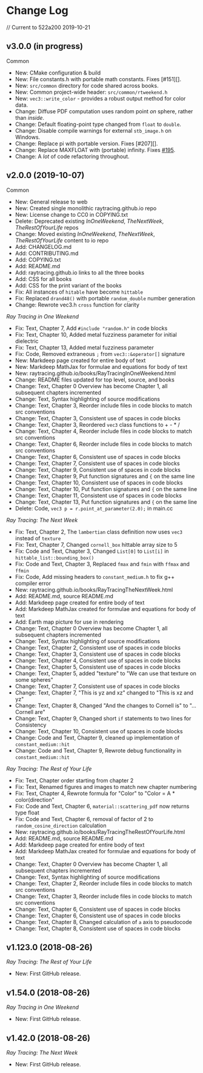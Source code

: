Change Log
====================================================================================================

// Current to 522a200 2019-10-21

v3.0.0 (in progress)
---------------------
Common
- New: CMake configuration & build
- New: File constants.h with portable math constants. Fixes [#151][].
- New: `src/common` directory for code shared across books.
- New: Common project-wide header: `src/common/rtweekend.h`
- New: `vec3::write_color` - provides a robust output method for color data.
- Change: Diffuse PDF computation uses random point _on_ sphere, rather than _inside_.
- Change: Default floating-point type changed from `float` to `double`.
- Change: Disable compile warnings for external `stb_image.h` on Windows.
- Change: Replace pi with portable version. Fixes [#207][].
- Change: Replace MAXFLOAT with (portable) infinity. Fixes [#195][].
- Change: A _lot_ of code refactoring throughout.


v2.0.0 (2019-10-07)
--------------------
Common
- New: General release to web
- New: Created single monolithic raytracing.github.io repo
- New: License change to CC0 in COPYING.txt
- Delete: Deprecated existing _InOneWeekend_, _TheNextWeek_, _TheRestOfYourLife_ repos
- Change: Moved existing _InOneWeekend_, _TheNextWeek_, _TheRestOfYourLife_ content to io repo
- Add: CHANGELOG.md
- Add: CONTRIBUTING.md
- Add: COPYING.txt
- Add: README.md
- Add: raytracing.github.io links to all the three books
- Add: CSS for all books
- Add: CSS for the print variant of the books
- Fix: All instances of `hitable` have become `hittable`
- Fix: Replaced `drand48()` with portable `random_double` number generation
- Change: Rewrote vec3.h `cross` function for clarity


_Ray Tracing in One Weekend_
- Fix: Text, Chapter 7, Add `#include "random.h"` in code blocks
- Fix: Text, Chapter 10, Added metal fuzziness parameter for initial dielectric
- Fix: Text, Chapter 13, Added metal fuzziness parameter
- Fix: Code, Removed extraneous `;` from `vec3::&operator[]` signature
- New: Markdeep page created for entire body of text
- New: Markdeep MathJax for formulae and equations for body of text
- New: raytracing.github.io/books/RayTracingInOneWeekend.html
- Change: README files updated for top level, source, and books
- Change: Text, Chapter 0 Overview has become Chapter 1, all subsequent chapters incremented
- Change: Text, Syntax highlighting of source modifications
- Change: Text, Chapter 3, Reorder include files in code blocks to match src conventions
- Change: Text, Chapter 3, Consistent use of spaces in code blocks
- Change: Text, Chapter 3, Reordered `vec3` class functions to + - * /
- Change: Text, Chapter 4, Reorder include files in code blocks to match src conventions
- Change: Text, Chapter 6, Reorder include files in code blocks to match src conventions
- Change: Text, Chapter 6, Consistent use of spaces in code blocks
- Change: Text, Chapter 7, Consistent use of spaces in code blocks
- Change: Text, Chapter 9, Consistent use of spaces in code blocks
- Change: Text, Chapter 9, Put function signatures and `{` on the same line
- Change: Text, Chapter 10, Consistent use of spaces in code blocks
- Change: Text, Chapter 10, Put function signatures and `{` on the same line
- Change: Text, Chapter 11, Consistent use of spaces in code blocks
- Change: Text, Chapter 13, Put function signatures and `{` on the same line
- Delete: Code, `vec3 p = r.point_at_parameter(2.0);` in main.cc


_Ray Tracing: The Next Week_
- Fix: Text, Chapter 2, The `lambertian` class definition now uses `vec3` instead of `texture`
- Fix: Text, Chapter 7, Changed `cornell_box` hittable array size to 5
- Fix: Code and Text, Chapter 3, Changed `List[0]` to `List[i]` in `hittable_list::bounding_box()`
- Fix: Code and Text, Chapter 3, Replaced `fmax` and `fmin` with `ffmax` and `ffmin`
- Fix: Code, Add missing headers to `constant_medium.h` to fix g++ compiler error
- New: raytracing.github.io/books/RayTracingTheNextWeek.html
- Add: README.md, source README.md
- Add: Markdeep page created for entire body of text
- Add: Markdeep MathJax created for formulae and equations for body of text
- Add: Earth map picture for use in rendering
- Change: Text, Chapter 0 Overview has become Chapter 1, all subsequent chapters incremented
- Change: Text, Syntax highlighting of source modifications
- Change: Text, Chapter 2, Consistent use of spaces in code blocks
- Change: Text, Chapter 3, Consistent use of spaces in code blocks
- Change: Text, Chapter 4, Consistent use of spaces in code blocks
- Change: Text, Chapter 5, Consistent use of spaces in code blocks
- Change: Text, Chapter 5, added "texture" to "We can use that texture on some spheres"
- Change: Text, Chapter 7, Consistent use of spaces in code blocks
- Change: Text, Chapter 7, "This is yz and xz" changed to "This is xz and yz"
- Change: Text, Chapter 8, Changed "And the changes to Cornell is" to "... Cornell are"
- Change: Text, Chapter 9, Changed short `if` statements to two lines for Consistency
- Change: Text, Chapter 10, Consistent use of spaces in code blocks
- Change: Code and Text, Chapter 9, cleaned up implementation of `constant_medium::hit`
- Change: Code and Text, Chapter 9, Rewrote debug functionality in `constant_medium::hit`


_Ray Tracing: The Rest of Your Life_
- Fix: Text, Chapter order starting from chapter 2
- Fix: Text, Renamed figures and images to match new chapter numbering
- Fix: Text, Chapter 4, Rewrote formula for "Color" to "Color = A * color(direction"
- Fix: Code and Text, Chapter 6, `material::scattering_pdf` now returns type float
- Fix: Code and Text, Chapter 6, removal of factor of 2 to `random_cosine_direction` calculation
- New: raytracing.github.io/books/RayTracingTheRestOfYourLife.html
- Add: README.md, source README.md
- Add: Markdeep page created for entire body of text
- Add: Markdeep MathJax created for formulae and equations for body of text
- Change: Text, Chapter 0 Overview has become Chapter 1, all subsequent chapters incremented
- Change: Text, Syntax highlighting of source modifications
- Change: Text, Chapter 2, Reorder include files in code blocks to match src conventions
- Change: Text, Chapter 3, Reorder include files in code blocks to match src conventions
- Change: Text, Chapter 6, Consistent use of spaces in code blocks
- Change: Text, Chapter 6, Consistent use of spaces in code blocks
- Change: Text, Chapter 8, Changed calculation of `a` axis to pseudocode
- Change: Text, Chapter 8, Consistent use of spaces in code blocks


v1.123.0  (2018-08-26)
-----------------------
_Ray Tracing: The Rest of Your Life_
- New: First GitHub release.


v1.54.0  (2018-08-26)
----------------------
_Ray Tracing in One Weekend_
- New: First GitHub release.


v1.42.0  (2018-08-26)
----------------------
_Ray Tracing: The Next Week_
- New: First GitHub release.



[#195]: https://github.com/raytracing/raytracing.github.io/issues/#195
